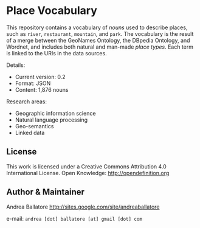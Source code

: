 Place Vocabulary
=============================================

This repository contains a vocabulary of *nouns* used to describe places, such as `river`, `restaurant`, `mountain`, and `park`.
The vocabulary is the result of a merge between the GeoNames Ontology, the DBpedia Ontology, and Wordnet, and includes both natural and man-made *place types*.
Each term is linked to the URIs in the data sources.

Details:
* Current version: 0.2
* Format: JSON
* Content: 1,876 nouns

Research areas:
* Geographic information science
* Natural language processing
* Geo-semantics
* Linked data

License
----------------------
This work is licensed under a Creative Commons Attribution 4.0 International License.
Open Knowledge: <http://opendefinition.org>

Author & Maintainer
----------------------
Andrea Ballatore <http://sites.google.com/site/andreaballatore>

e-mail: `andrea [dot] ballatore [at] gmail [dot] com`